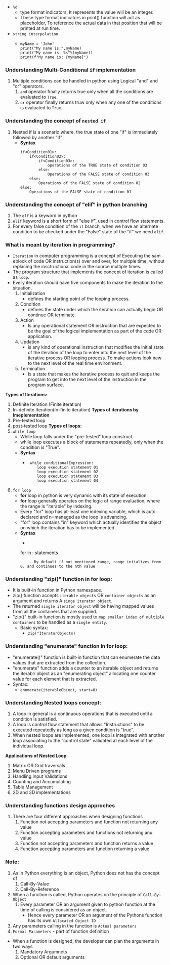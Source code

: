 - `%d` 
    - type format indicators, It represents the value will be an integer.
    - These type format indicators in print() function will act as placeholder, To reference the actual data in that position that will be printed at run time. 
- `string interpolation`
    - ```
      myName = 'John'
      print("My name is:",myName)
      print("My name is: %s"%(myName))
      print(f"My name is: {myName}")
      ```
### Understanding Multi-Conditional `if` implementation

1. Multiple conditions can be handled in python using Logical "and" and "or" operators.
    1. `and` operator finally returns true only when all the conditions are evaluated to `True`.
    2. `or` operator finally returns truw only when any one of the conditions is evaluated to `True`.

### Understanding the concept of `nested if`
1. Nested if is a scenario where, the true state of one "if" is immediately followed by another "if"
    - **Syntax**
        ```
        if<Condition01>:
            if<Condition02>:
                if<Condition03>:
                    operations of the TRUE state of condition 03
                else:
                    Operations of the FALSE state of condition 03
            else:
                Operations of the FALSE state of condition 02
        else:
            Operations of the FALSE state of condition 01
        ```

### Understanding the concept of "elif" in python branching

1. The `elf` is a keyword in python
2. `elif` keyword is a short form of "else if", used in control flow statements.
3. For every false condition of the `if` branch, when we have an alternate condition to be checked under the "False" state of the "if" we need `elif`.

### What is meant by iteration in programming?
- `Iteration` in computer programming is a concept of Executing the sam eblock of code OR instruction(s) over and over, for multiple time, without replacing the insctructional code in the source multiple times.
- The program structure that implements the concept of iteration is called as `loop`.
- Every iteration should have five components to make the iteration to the situation.
    1. Initialization
        - defines the starting point of the looping process.
    2. Condition
        - defines the state under which the iteration can actually begin OR continue OR terminate.
    3. Action
        - Is any operational statement OR instruction that are expected to be the goal of the logical implementation as part of the code OR application.
    4. Updation
        - is any kind of operational instruction that modifies the initial state of the iteration of the loop to enter into the next level of the iterative process OR looping process. To make actions look new to the next level of the real time environment.
    5. Termination
        - Is a state that makes the iterative process to quit and keeps the program to get into the next level of the instruction in the program surface.
    
**Types of Iterations:**
1. Definite Iteration (Finite iteration)
2. In-definite Iteration(In-finite iteration)
**Types of iterations by Imeplementation**
1. Pre-tested loop
2. post-tested loop
**Types of loops:**
1. `while loop`
    - While loop falls under the "pre-tested" loop construct.
    - while loop executes a block of statements repeatedly, only when the condition is "True".
    - **Syntax**
        - ```
           while conditionalExpression:
              loop execution statement 01
              loop execution statement 02
              loop execution statement 03
              loop execution statement 04
          ```
2. `for loop`
    - **for** loop in python is very dynamic with its state of execution.
    - **for** loop generally operates on the logic of range evaluation, where the range is "iterable" by indexing.
    - Every "for" loop has at-least one indexing variable, which is auto declared and n=managed as the loop is advancing.
    - "for" loop contains "in" keyword which actually identifies the object on which the iteration has to be implemented.
    - **Syntax**
        - ```
        for<indexing> in <range>:
            statements
        ```
            - By default if not mentioned range, range intializes from 0, and continues to the nth value

### Understanding "zip()" function in for loop:
- It is built-in function in Python namespace.
- zip() function accepts `iterable objects` OR `container objects` as an argument and returns A `singe iterator object`.
- The returned `single iterator object` will be having mapped values from all the containers that are supplied. 
- "zip()" built-in function is mostly used to `map smallar index of multiple containers` to be handled as a `single entity`.
    - Basic syntax:
        - `zip("IteratorObjects)`

### Understanding "enumerate" function in for loop:
- "enumerate()" function is built-in function that can enumerate the data values that are extracted from the collection.
- "enumerate" function adds a counter to an iterable object and returns the iterablr object as an "enumerating object" allocating one counter value for each element that is extracted.
- Syntax:
    - `enumerate(iterableObject, start=0)`

### Understanding Nested loops concept:

1. A loop in general is a continuous operations that is executed until a condition is satisfied.
2. A loop is control flow statement that allows "Instructions" to be executed repeatedly as long as a given condition is "true".
3. When nested loops are implemented, one loop is integrated with another loop associating to the "control state" validated at each level of the individual loop.

**Applications of Nested Loop**:
1. Matrix OR Grid traversals
2. Menu Driven programs
3. Handling Input Validations
4. Counting and Accumulating
5. Table Management
6. 2D and 3D implementations


### Understanding functions design approches

1. There are four different approaches when designing functions
    1. Function not accepting parameters and function not returning any value
    2. Function accepting parameters and functions not returning anu value
    3. Function not accepting parameters and function returns a value
    4. Function accepting parameters and function returning a value

### Note:
1. As in Python everything is an object, Python does not has the concept of
    1. Call-By-Value
    2. Call-By-Reference
2. When a function is called, Python operates on the principle of `Call-By-Object`
    1. Every parameter OR an argument given to python function at the time of calling is considered as an object.
        - Hence every parameter OR an argument of the Pythons function has its own `Allocated Object ID`
3. Any parameters calling in the function is `Actual parameters`
4. `Formal Parameters` - part of function definition

- When a function is designed, the developer can plan the arguments in two ways
    1. Mandatory Argumnets
    2. Optional OR default arguments